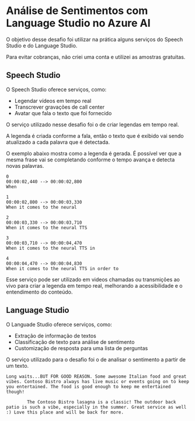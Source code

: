 # Análise de Sentimentos com Language Studio no Azure AI

O objetivo desse desafio foi utilizar na prática alguns serviços do Speech Studio e do Language Studio.

Para evitar cobranças, não criei uma conta e utilizei as amostras gratuitas.

## Speech Studio

O Speech Studio oferece serviços, como:
 - Legendar vídeos em tempo real
 - Transcrever gravações de call center
 - Avatar que fala o texto que foi fornecido

O serviço utilizado nesse desafio foi o de criar legendas em tempo real.

A legenda é criada conforme a fala, então o texto que é exibido vai sendo atualizado a cada palavra que é detectada.

O exemplo abaixo mostra como a legenda é gerada. É possível ver que a mesma frase vai se completando conforme o tempo avança e detecta novas palavras.

```
0
00:00:02,440 --> 00:00:02,800
When

1
00:00:02,800 --> 00:00:03,330
When it comes to the neural

2
00:00:03,330 --> 00:00:03,710
When it comes to the neural TTS

3
00:00:03,710 --> 00:00:04,470
When it comes to the neural TTS in

4
00:00:04,470 --> 00:00:04,830
When it comes to the neural TTS in order to
```

Esse serviço pode ser utilizado em videos chamadas ou transmições ao vivo para criar a legenda em tempo real, melhorando a acessibilidade e o entendimento do conteúdo.


## Language Studio

O Languade Studio oferece serviços, como:
 - Extração de informação de textos
 - Classificação de texto para análise de sentimento
 - Customização de resposta para uma lista de perguntas

O serviço utilizado para o desafio foi o de analisar o sentimento a partir de um texto.

```
Long waits...BUT FOR GOOD REASON. Some awesome Italian food and great vibes. Contoso Bistro always has live music or events going on to keep you entertained. The food is good enough to keep me entertained though!

        The Contoso Bistro lasagna is a classic! The outdoor back patio is such a vibe, especially in the summer. Great service as well :) Love this place and will be back for more.
```

